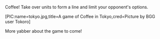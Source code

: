Coffee! Take over units to form a line and limit your opponent's options.

[PIC:name=tokyo.jpg,title=A game of Coffee in Tokyo,cred=Picture by BGG user Tokoro]

More yabber about the game to come!
